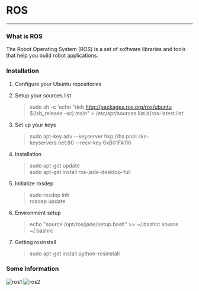 # ROS
***
### What is ROS
The Robot Operating System (ROS) is a set of software libraries and tools that help you build robot applications. 

### Installation
 1. Configure your Ubuntu repositories
 2. Setup your sources.list
 
    >sudo sh -c 'echo "deb http://packages.ros.org/ros/ubuntu $(lsb_release -sc) main" > /etc/apt/sources.list.d/ros-latest.list'
 3. Set up your keys
    >sudo apt-key adv --keyserver hkp://ha.pool.sks-keyservers.net:80 --recv-key 0xB01FA116
 4. Installation
    >sudo apt-get update    
    >sudo apt-get install ros-jade-desktop-full
 5. Initialize rosdep
    >sudo rosdep init   
    >rosdep update
 6. Environment setup
    >echo "source /opt/ros/jade/setup.bash" >> ~/.bashrc
    >source ~/.bashrc
 7. Getting rosinstall
    >sudo apt-get install python-rosinstall

### Some Information
![ros1](http://p1.bpimg.com/567571/54e3f054f057c2c1.png)
![ros2](http://p1.bpimg.com/567571/975f8a547f71a35f.png)
